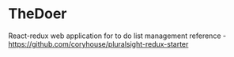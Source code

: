 # TheDoer
React-redux web application for to do list management
reference - https://github.com/coryhouse/pluralsight-redux-starter
